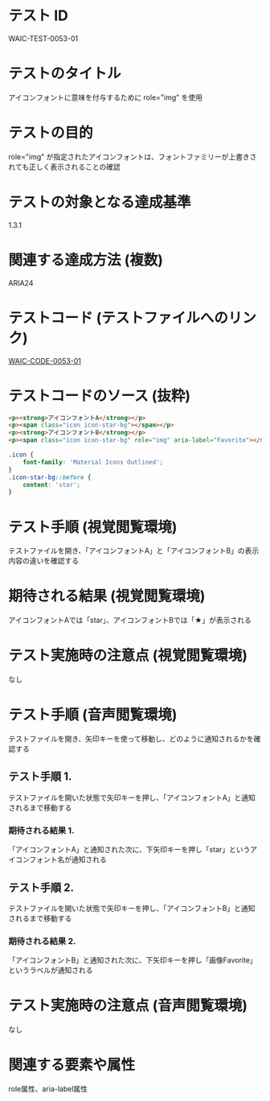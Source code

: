 # テスト ID

WAIC-TEST-0053-01

# テストのタイトル

アイコンフォントに意味を付与するために role="img" を使用

# テストの目的

role="img" が指定されたアイコンフォントは、フォントファミリーが上書きされても正しく表示されることの確認

# テストの対象となる達成基準

1.3.1

# 関連する達成方法 (複数)

ARIA24

# テストコード (テストファイルへのリンク)

[WAIC-CODE-0053-01](https://waic.github.io/as_test/WAIC-CODE/WAIC-CODE-0053-01.html)

# テストコードのソース (抜粋)

```HTML
<p><strong>アイコンフォントA</strong></p>
<p><span class="icon icon-star-bg"></span></p>
<p><strong>アイコンフォントB</strong></p>
<p><span class="icon icon-star-bg" role="img" aria-label="Favorite"></span></p>
```

```CSS
.icon {
    font-family: 'Material Icons Outlined';
}
.icon-star-bg::before {
    content: 'star';
}
```
# テスト手順 (視覚閲覧環境)

テストファイルを開き、「アイコンフォントA」と「アイコンフォントB」の表示内容の違いを確認する

# 期待される結果 (視覚閲覧環境)

アイコンフォントAでは「star」、アイコンフォントBでは「★」が表示される

# テスト実施時の注意点 (視覚閲覧環境)

なし

# テスト手順 (音声閲覧環境)

テストファイルを開き、矢印キーを使って移動し、どのように通知されるかを確認する

## テスト手順 1.

テストファイルを開いた状態で矢印キーを押し、「アイコンフォントA」と通知されるまで移動する

### 期待される結果 1.

「アイコンフォントA」と通知された次に、下矢印キーを押し「star」というアイコンフォント名が通知される

## テスト手順 2.

テストファイルを開いた状態で矢印キーを押し、「アイコンフォントB」と通知されるまで移動する

### 期待される結果 2.

「アイコンフォントB」と通知された次に、下矢印キーを押し「画像Favorite」というラベルが通知される

# テスト実施時の注意点 (音声閲覧環境)

なし

# 関連する要素や属性

role属性、aria-label属性
